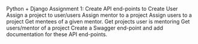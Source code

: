 Python + Django
Assignment 1: 
Create API end-points to 
Create User
Assign a project to user/users
Assign mentor to a project
Assign users to a project
Get mentees of a given mentor.
Get projects user is mentoring
Get users/mentor of a project
Create a Swagger end-point and add documentation for these API end-points.
